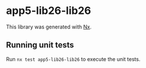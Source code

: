 # app5-lib26-lib26

This library was generated with [Nx](https://nx.dev).

## Running unit tests

Run `nx test app5-lib26-lib26` to execute the unit tests.
